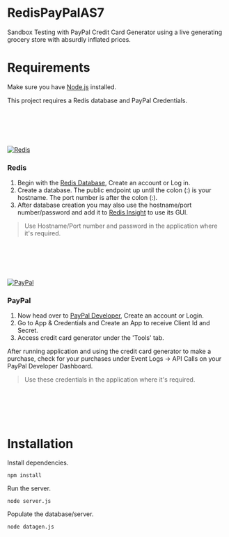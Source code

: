 RedisPayPalAS7
==============
 
Sandbox Testing with PayPal Credit Card Generator using a live generating grocery store with absurdly inflated prices.

# Requirements
Make sure you have [Node.js](https://nodejs.org/en/download) installed.

This project requires a Redis database and PayPal Credentials.

<br />
<br />
<br />
<br />

[![Redis](https://upload.wikimedia.org/wikipedia/en/thumb/6/6b/Redis_Logo.svg/300px-Redis_Logo.svg.png)](https://redis.com/redis-enterprise/redis-insight/)

### Redis
1. Begin with the [Redis Database](https://redis.com/redis-enterprise/redis-insight/), Create an account or Log in.
1. Create a database. The public endpoint up until the colon (:) is your hostname. The port number is after the colon (:).
1. After database creation you may also use the hostname/port number/password and add it to [Redis Insight](https://redis.com/redis-enterprise/redis-insight/#insight-form) to use its GUI.

> Use Hostname/Port number and password in the application where it's required.

<br />
<br />
<br />
<br />

[![PayPal](https://upload.wikimedia.org/wikipedia/commons/thumb/b/b5/PayPal.svg/300px-PayPal.svg.png)](https://developer.paypal.com/api/rest/)

### PayPal
1. Now head over to [PayPal Developer](https://developer.paypal.com/api/rest/), Create an account or Login.
1. Go to App & Credentials and Create an App to receive Client Id and Secret.
1. Access credit card generator under the 'Tools' tab.

After running application and using the credit card generator to make a purchase, check for your purchases under Event Logs -> API Calls on your PayPal Developer Dashboard.

> Use these credentials in the application where it's required.

<br />
<br />
<br />
<br />

# Installation

Install dependencies.
```
npm install
```
Run the server.
```
node server.js
```
Populate the database/server.
```
node datagen.js
```
